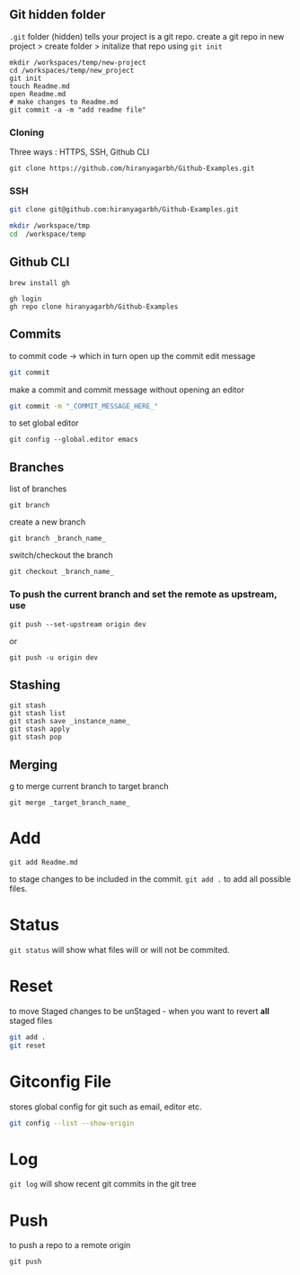 ## Git hidden folder

`.git` folder (hidden) tells your project is a git repo.
create a git repo in new project > create folder > initalize that repo using `git init`

```
mkdir /workspaces/temp/new-project
cd /workspaces/temp/new_project
git init
touch Readme.md
open Readme.md
# make changes to Readme.md
git commit -a -m "add readme file"
```

### Cloning

Three ways : HTTPS, SSH, Github CLI

```ssh
git clone https://github.com/hiranyagarbh/Github-Examples.git
```

### SSH

```sh
git clone git@github.com:hiranyagarbh/Github-Examples.git
```

```sh
mkdir /workspace/tmp
cd  /workspace/temp
```

## Github CLI
```
brew install gh
```

```
gh login
gh repo clone hiranyagarbh/Github-Examples
```

## Commits
to commit code -> which in turn open up the commit edit message
```sh
git commit
```
make a commit and commit message without opening an editor
```sh
git commit -m "_COMMIT_MESSAGE_HERE_"
```

to set global editor
```
git config --global.editor emacs
```

## Branches
list of branches
```
git branch
```

create a new branch
```
git branch _branch_name_
```

switch/checkout the branch
```
git checkout _branch_name_
```

### To push the current branch and set the remote as upstream, use
```
git push --set-upstream origin dev
```
or
```
git push -u origin dev
```
## Stashing
```
git stash
git stash list
git stash save _instance_name_
git stash apply
git stash pop
```
## Merging
g
to merge current branch to target branch

```
git merge _target_branch_name_
```

# Add
```
git add Readme.md
```
to stage changes to be included in the commit. `git add .` to add all possible files.

# Status
`git status` will show what files will or will not be commited.

# Reset

to move Staged changes to be unStaged - when you want to revert **all** staged files

```sh
git add .
git reset
```
# Gitconfig File
stores global config for git such as email, editor etc.
```sh
git config --list --show-origin
```

# Log
`git log` will show recent git commits in the git tree

# Push

to push a repo to a remote origin
```
git push
```
